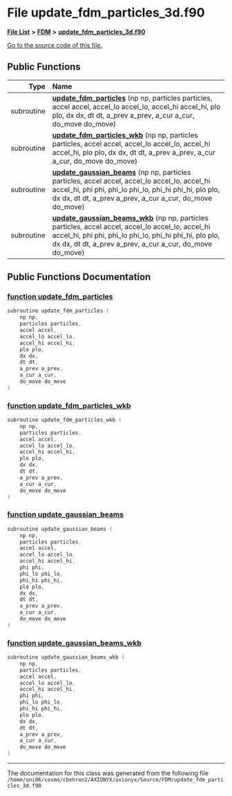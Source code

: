 
# File update\_fdm\_particles\_3d.f90


[**File List**](files.md) **>** [**FDM**](dir_43b815edcf2a06ee60d8a45cc6c77fb8.md) **>** [**update\_fdm\_particles\_3d.f90**](update__fdm__particles__3d_8f90.md)

[Go to the source code of this file.](update__fdm__particles__3d_8f90_source.md)


















## Public Functions

| Type | Name |
| ---: | :--- |
|  subroutine | [**update\_fdm\_particles**](update__fdm__particles__3d_8f90.md#function-update-fdm-particles) (np np, particles particles, accel accel, accel\_lo accel\_lo, accel\_hi accel\_hi, plo plo, dx dx, dt dt, a\_prev a\_prev, a\_cur a\_cur, do\_move do\_move) <br> |
|  subroutine | [**update\_fdm\_particles\_wkb**](update__fdm__particles__3d_8f90.md#function-update-fdm-particles-wkb) (np np, particles particles, accel accel, accel\_lo accel\_lo, accel\_hi accel\_hi, plo plo, dx dx, dt dt, a\_prev a\_prev, a\_cur a\_cur, do\_move do\_move) <br> |
|  subroutine | [**update\_gaussian\_beams**](update__fdm__particles__3d_8f90.md#function-update-gaussian-beams) (np np, particles particles, accel accel, accel\_lo accel\_lo, accel\_hi accel\_hi, phi phi, phi\_lo phi\_lo, phi\_hi phi\_hi, plo plo, dx dx, dt dt, a\_prev a\_prev, a\_cur a\_cur, do\_move do\_move) <br> |
|  subroutine | [**update\_gaussian\_beams\_wkb**](update__fdm__particles__3d_8f90.md#function-update-gaussian-beams-wkb) (np np, particles particles, accel accel, accel\_lo accel\_lo, accel\_hi accel\_hi, phi phi, phi\_lo phi\_lo, phi\_hi phi\_hi, plo plo, dx dx, dt dt, a\_prev a\_prev, a\_cur a\_cur, do\_move do\_move) <br> |








## Public Functions Documentation


### <a href="#function-update-fdm-particles" id="function-update-fdm-particles">function update\_fdm\_particles </a>


```cpp
subroutine update_fdm_particles (
    np np,
    particles particles,
    accel accel,
    accel_lo accel_lo,
    accel_hi accel_hi,
    plo plo,
    dx dx,
    dt dt,
    a_prev a_prev,
    a_cur a_cur,
    do_move do_move
) 
```



### <a href="#function-update-fdm-particles-wkb" id="function-update-fdm-particles-wkb">function update\_fdm\_particles\_wkb </a>


```cpp
subroutine update_fdm_particles_wkb (
    np np,
    particles particles,
    accel accel,
    accel_lo accel_lo,
    accel_hi accel_hi,
    plo plo,
    dx dx,
    dt dt,
    a_prev a_prev,
    a_cur a_cur,
    do_move do_move
) 
```



### <a href="#function-update-gaussian-beams" id="function-update-gaussian-beams">function update\_gaussian\_beams </a>


```cpp
subroutine update_gaussian_beams (
    np np,
    particles particles,
    accel accel,
    accel_lo accel_lo,
    accel_hi accel_hi,
    phi phi,
    phi_lo phi_lo,
    phi_hi phi_hi,
    plo plo,
    dx dx,
    dt dt,
    a_prev a_prev,
    a_cur a_cur,
    do_move do_move
) 
```



### <a href="#function-update-gaussian-beams-wkb" id="function-update-gaussian-beams-wkb">function update\_gaussian\_beams\_wkb </a>


```cpp
subroutine update_gaussian_beams_wkb (
    np np,
    particles particles,
    accel accel,
    accel_lo accel_lo,
    accel_hi accel_hi,
    phi phi,
    phi_lo phi_lo,
    phi_hi phi_hi,
    plo plo,
    dx dx,
    dt dt,
    a_prev a_prev,
    a_cur a_cur,
    do_move do_move
) 
```



------------------------------
The documentation for this class was generated from the following file `/home/uni06/cosmo/cbehren2/AXIONYX/axionyx/Source/FDM/update_fdm_particles_3d.f90`